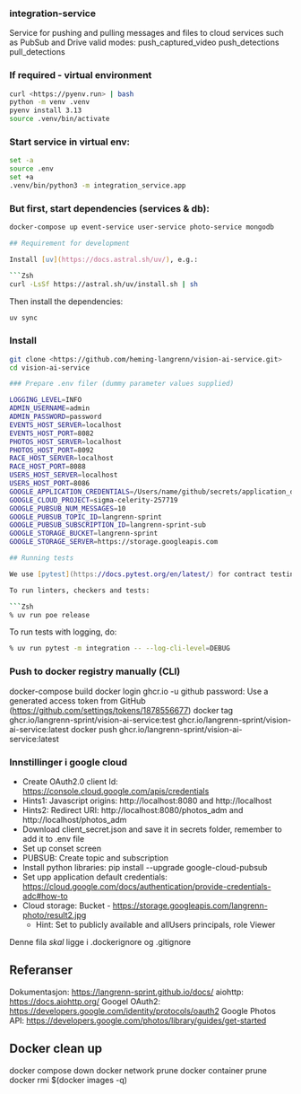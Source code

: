 ### integration-service
Service for pushing and pulling messages and files to cloud services such as PubSub and Drive
valid modes:
push_captured_video
push_detections
pull_detections

### If required - virtual environment
```Zsh
curl <https://pyenv.run> | bash
python -m venv .venv
pyenv install 3.13
source .venv/bin/activate
```

### Start service in virtual env:
```Zsh
set -a
source .env
set +a
.venv/bin/python3 -m integration_service.app
```

### But first, start dependencies (services & db):

```Zsh
docker-compose up event-service user-service photo-service mongodb

## Requirement for development

Install [uv](https://docs.astral.sh/uv/), e.g.:

```Zsh
curl -LsSf https://astral.sh/uv/install.sh | sh
```

Then install the dependencies:

```Zsh
uv sync
```

### Install

```Zsh
git clone <https://github.com/heming-langrenn/vision-ai-service.git>
cd vision-ai-service

### Prepare .env filer (dummy parameter values supplied)

LOGGING_LEVEL=INFO
ADMIN_USERNAME=admin
ADMIN_PASSWORD=password
EVENTS_HOST_SERVER=localhost
EVENTS_HOST_PORT=8082
PHOTOS_HOST_SERVER=localhost
PHOTOS_HOST_PORT=8092
RACE_HOST_SERVER=localhost
RACE_HOST_PORT=8088
USERS_HOST_SERVER=localhost
USERS_HOST_PORT=8086
GOOGLE_APPLICATION_CREDENTIALS=/Users/name/github/secrets/application_default_credentials.json
GOOGLE_CLOUD_PROJECT=sigma-celerity-257719
GOOGLE_PUBSUB_NUM_MESSAGES=10
GOOGLE_PUBSUB_TOPIC_ID=langrenn-sprint
GOOGLE_PUBSUB_SUBSCRIPTION_ID=langrenn-sprint-sub
GOOGLE_STORAGE_BUCKET=langrenn-sprint
GOOGLE_STORAGE_SERVER=https://storage.googleapis.com

## Running tests

We use [pytest](https://docs.pytest.org/en/latest/) for contract testing.

To run linters, checkers and tests:

```Zsh
% uv run poe release
```

To run tests with logging, do:

```Zsh
% uv run pytest -m integration -- --log-cli-level=DEBUG
```

### Push to docker registry manually (CLI)

docker-compose build
docker login ghcr.io -u github
password: Use a generated access token from GitHub (https://github.com/settings/tokens/1878556677)
docker tag ghcr.io/langrenn-sprint/vision-ai-service:test ghcr.io/langrenn-sprint/vision-ai-service:latest
docker push ghcr.io/langrenn-sprint/vision-ai-service:latest

### Innstillinger i google cloud
- Create OAuth2.0 client Id: <https://console.cloud.google.com/apis/credentials>
- Hints1: Javascript origins: http://localhost:8080 and http://localhost
- Hints2: Redirect URI: http://localhost:8080/photos_adm and http://localhost/photos_adm
- Download client_secret.json and save it in secrets folder, remember to add it to .env file
- Set up conset screen
- PUBSUB: Create topic and subscription
- Install python libraries: pip install --upgrade google-cloud-pubsub
- Set upp application default credentials: https://cloud.google.com/docs/authentication/provide-credentials-adc#how-to
- Cloud storage: Bucket - https://storage.googleapis.com/langrenn-photo/result2.jpg
  - Hint: Set to publicly available and allUsers principals, role Viewer

Denne fila _skal_ ligge i .dockerignore og .gitignore

## Referanser
Dokumentasjon: <https://langrenn-sprint.github.io/docs/>
aiohttp: <https://docs.aiohttp.org/>
Googel OAuth2: <https://developers.google.com/identity/protocols/oauth2>
Google Photos API: <https://developers.google.com/photos/library/guides/get-started>


## Docker clean up
docker compose down
docker network prune
docker container prune
docker rmi $(docker images -q)
